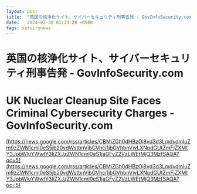 ```yaml
---
layout: post
title:  "英国の核浄化サイト、サイバーセキュリティ刑事告発 - GovInfoSecurity.com"
date:   2024-03-30 01:34:28 +0900
tags: setuirynews 
---
```


# 英国の核浄化サイト、サイバーセキュリティ刑事告発 - GovInfoSecurity.com



# UK Nuclear Cleanup Site Faces Criminal Cybersecurity Charges - GovInfoSecurity.com

[https://news.google.com/rss/articles/CBMiZGh0dHBzOi8vd3d3LmdvdmluZm9zZWN1cml0eS5jb20vdWstbnVjbGVhci1jbGVhbnVwLXNpdGUtZmFjZXMtY3JpbWluYWwtY3liZXJzZWN1cml0eS1jaGFyZ2VzLWEtMjQ3MzfSAQA?oc=5](https://news.google.com/rss/articles/CBMiZGh0dHBzOi8vd3d3LmdvdmluZm9zZWN1cml0eS5jb20vdWstbnVjbGVhci1jbGVhbnVwLXNpdGUtZmFjZXMtY3JpbWluYWwtY3liZXJzZWN1cml0eS1jaGFyZ2VzLWEtMjQ3MzfSAQA?oc=5)

